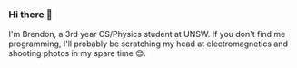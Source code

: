### Hi there 👋

I'm Brendon, a 3rd year CS/Physics student at UNSW. If you don't find me programming, I'll probably be scratching my head at electromagnetics and shooting photos in my spare time 😊.

<!--
**brendon-z/brendon-z** is a ✨ _special_ ✨ repository because its `README.md` (this file) appears on your GitHub profile.

Here are some ideas to get you started:

- 🔭 I’m currently working on ...
- 🌱 I’m currently learning ...
- 👯 I’m looking to collaborate on ...
- 🤔 I’m looking for help with ...
- 💬 Ask me about ...
- 📫 How to reach me: ...
- 😄 Pronouns: ...
- ⚡ Fun fact: ...
-->
